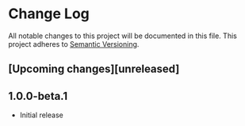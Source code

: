 # Change Log

All notable changes to this project will be documented in this file.
This project adheres to [Semantic Versioning](http://semver.org/).

## [Upcoming changes][unreleased]


## 1.0.0-beta.1

* Initial release